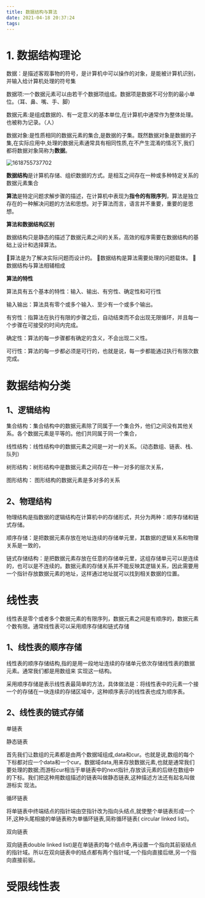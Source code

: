 ```yaml
---
title: 数据结构与算法
date: 2021-04-18 20:37:24
tags:
---
```


 <!-- more --> 

# 1. **数据结构理论**

数据：是描述客观事物的符号，是计算机中可以操作的对象，是能被计算机识别，并输入给计算机处理的符号集

数据项:一个数据元素可以由若干个数据项组成。数据项是数据不可分割的最小单位。（耳、鼻、嘴、手、脚）

数据元素:是组成数据的、有一定意义的基本单位,在计算机中通常作为整体处理。也被称为记录。（人）

数据对象:是性质相同的数据元素的集合,是数据的子集。既然数据对象是数据的子集,在实际应用中,处理的数据元素通常具有相同性质,在不产生混淆的情况下,我们都将数据对象简称为**数据**。

![1618755737702](数据结构与算法.assets/1618755737702.png)

**数据结构**是计算机存储、组织数据的方式。是相互之间存在一种或多种特定关系的数据元素集合

**算法**是特定问题求解步骤的描述，在计算机中表现为**指令的有限序列**，算法是独立存在的一种解决问题的方法和思想。对于算法而言，语言并不重要，重要的是思想。

**算法和数据结构区别**

数据结构只是静态的描述了数据元素之间的关系，高效的程序需要在数据结构的基础上设计和选择算法。

算法是为了解决实际问题而设计的。
数据结构是算法需要处理的问题载体。
数据结构与算法相辅相成

**算法的特性**

算法具有五个基本的特性：输入、输出、有穷性、确定性和可行性

输入输出：算法具有零个或多个输入、至少有一个或多个输出。

有穷性：指算法在执行有限的步骤之后，自动结束而不会出现无限循环，并且每一个步骤在可接受的时间内完成。

确定性：算法的每一步骤都有确定的含义，不会出现二义性。

可行性：算法的每一步都必须是可行的，也就是说，每一步都能通过执行有限次数完成。

# 数据结构分类

## 1、逻辑结构

集合结构：集合结构中的数据元素除了同属于一个集合外，他们之间没有其他关系。各个数据元素是平等的。他们共同属于同一个集合，

线性结构：线性结构中的数据元素之间是一对一的关系。（动态数组、链表、栈、队列）

树形结构：树形结构中是数据元素之间存在一种一对多的层次关系，

图形结构： 图形结构的数据元素是多对多的关系

## 2、物理结构

物理结构是指数据的逻辑结构在计算机中的存储形式，共分为两种：顺序存储和链式存储。

顺序存储：是把数据元素存放在地址连续的存储单元里，其数据的逻辑关系和物理关系是一致的，

链式存储结构：是把数据元素存放在任意的存储单元里，这组存储单元可以是连续的，也可以是不连续的。数据元素的存储关系并不能反映其逻辑关系，因此需要用一个指针存放数据元素的地址，这样通过地址就可以找到相关数据的位置。

# 线性表

线性表是零个或者多个数据元素的有限序列，数据元素之间是有顺序的，数据元素个数有限。通常线性表可以采用顺序存储和链式存储

## 1、线性表的顺序存储

线性表的顺序存储结构,指的是用一段地址连续的存储单元依次存储线性表的数据元素。通常我们都是用数组来
实现这一结构。

采用顺序存储是表示线性表最简单的方法，具体做法是：将线性表中的元素一个接一个的存储在一块连续的存储区域中，这种顺序表示的线性表也成为顺序表。

## 2、线性表的链式存储

单链表

静态链表

首先我们让数组的元素都是由两个数据域组成,data和cur。也就是说,数组的每个下标都对应一个data和一个cur。数据域data,用来存放数据元素,也就是通常我们要处理的数据;而游标cur相当于单链表中的next指针,存放该元素的后继在数组中的下标。我们把这种用数组描述的链表叫做静态链表,这种描述方法还有起名叫做游标实
现法。

循环链表

将单链表中终端结点的指针端由空指针改为指向头结点,就使整个单链表形成一个环,这种头尾相接的单链表称为单循环链表,简称循环链表( circular linked list)。

双向链表

双向链表double linked list)是在单链表的每个结点中,再设置一个指向其前驱结点的指针域。所以在双向链表中的结点都有两个指针域,一个指向直接后继,另一个指向直接前驱。

# **受限线性表**